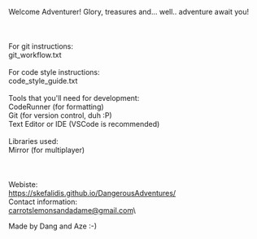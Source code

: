 Welcome Adventurer! Glory, treasures and... well.. adventure await you!\
\
\
\
For git instructions:\
git_workflow.txt\
\
For code style instructions:\
code_style_guide.txt\
\
Tools that you'll need for development:\
CodeRunner 			(for formatting)\
Git					(for version control, duh :P)\
Text Editor or IDE 	(VSCode is recommended)\
\
Libraries used:\
Mirror 		(for multiplayer)\
\
\
\
Webiste:\
https://skefalidis.github.io/DangerousAdventures/ \
Contact information:\
carrotslemonsandadame@gmail.com\

Made by Dang and Aze :-)
